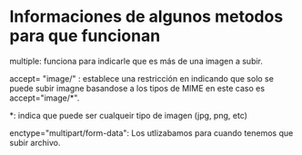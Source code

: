 # **Informaciones de algunos metodos para que funcionan**

multiple: funciona para indicarle que es más de una imagen a subir.

accept= "image/" : establece una restricción en indicando que solo se puede subir imagne basandose a los tipos de MIME en este caso es accept="image/*".

*: indica que puede ser cualqueir tipo de imagen (jpg, png, etc)

enctype="multipart/form-data":  Los utlizabamos para cuando tenemos que subir archivo.
